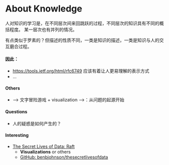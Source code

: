 About Knowledge
==============

人对知识的学习是，在不同层次间来回跳跃的过程，不同层次的知识具有不同的概括程度。
某一层次也有并列的情况。

有点类似于罗素的？但描述的性质不同，一类是知识的描述，一类是知识与人的交互磨合过程。


#### 因此：

+ <https://tools.ietf.org/html/rfc6749> 应该有着让人更易理解的表示方式
+ ...

#### Others

+ --> 文字冒险游戏 + visualization -->：从问题的起源开始

#### Questions

+ 人的疑惑是如何产生的？


#### Interesting

+ [The Secret Lives of Data: Raft](http://thesecretlivesofdata.com/raft/)
	+ **Visualizations** or others
	+ [GitHub: benbjohnson/thesecretlivesofdata](https://github.com/benbjohnson/thesecretlivesofdata)
